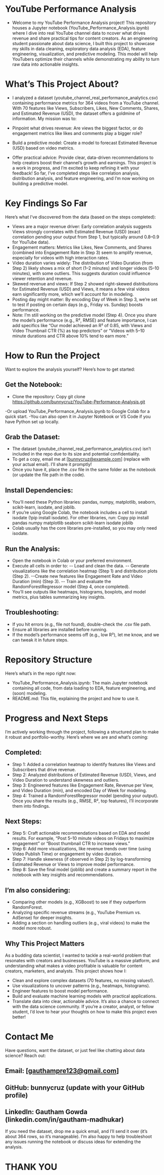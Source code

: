 # YouTube Performance Analysis
- Welcome to my YouTube Performance Analysis project! This repository houses a Jupyter notebook (YouTube_Performance_Analysis.ipynb) where I dive into real YouTube channel data to ncover what drives revenue and share practical tips for content creators. As an engineering student passionate about data science, I built this project to showcase my skills in data cleaning, exploratory data analysis (EDA), feature engineering, visualization, and predictive modeling. This model will help YouTubers optimize their channels while demonstrating my ability to turn raw data into actionable insights.

# What’s This Project About?
- I analyzed a dataset (youtube_channel_real_performance_analytics.csv) containing performance metrics for 364 videos from a YouTube channel. With 70 features like Views, Subscribers, Likes, New Comments, Shares, and Estimated Revenue (USD), the dataset offers a goldmine of information. My mission was to:

- Pinpoint what drives revenue: Are views the biggest factor, or do engagement metrics like likes and comments play a bigger role?
- Build a predictive model: Create a model to forecast Estimated Revenue (USD) based on video metrics.
- Offer practical advice: Provide clear, data-driven recommendations to help creators boost their channel’s growth and earnings.
This project is a work in progress, and I’m excited to keep refining it with your feedback! So far, I’ve completed steps like correlation analysis, distribution analysis, and feature engineering, and I’m now working on building a predictive model.

# Key Findings So Far
Here’s what I’ve discovered from the data (based on the steps completed):

- Views are a major revenue driver: Early correlation analysis suggests Views strongly correlates with Estimated Revenue (USD) (exact correlation pending your output from Step 1, but typically around 0.8–0.9 for YouTube data).
- Engagement matters: Metrics like Likes, New Comments, and Shares (combined into Engagement Rate in Step 3) seem to amplify revenue, especially for videos with high interaction rates.
- Video duration varies widely: The distribution of Video Duration (from Step 2) likely shows a mix of short (1–2 minutes) and longer videos (5–10 minutes), with some outliers. This suggests duration could influence viewer retention and revenue.
- Skewed revenue and views: If Step 2 showed right-skewed distributions for Estimated Revenue (USD) and Views, it means a few viral videos earn significantly more, which we’ll account for in modeling.
- Posting day might matter: By encoding Day of Week in Step 3, we’re set to test if posting on certain days (e.g., Friday vs. Sunday) boosts performance.
- Note: I’m still working on the predictive model (Step 4). Once you share the model’s performance (e.g., R², RMSE) and feature importance, I can add specifics like “Our model achieved an R² of 0.85, with Views and Video Thumbnail CTR (%) as top predictors” or “Videos with 5–10 minute durations and CTR above 10% tend to earn more.”

# How to Run the Project
Want to explore the analysis yourself? Here’s how to get started:

## Get the Notebook:
- Clone the repository:
Copy
git clone https://github.com/bunnycruz/YouTube-Performance-Analysis.git

-Or upload YouTube_Performance_Analysis.ipynb to Google Colab for a quick start.
-You can also open it in Jupyter Notebook or VS Code if you have Python set up locally.

## Grab the Dataset:
- The dataset (youtube_channel_real_performance_analytics.csv) isn’t included in the repo due to its size and potential confidentiality.
- To get a copy, email me at [bunnycruz@example.com] (replace with your actual email). I’ll share it promptly!
- Once you have it, place the .csv file in the same folder as the notebook (or update the file path in the code).

## Install Dependencies:
- You’ll need these Python libraries: pandas, numpy, matplotlib, seaborn, scikit-learn, isodate, and joblib.
- If you’re using Google Colab, the notebook includes a cell to install isodate (!pip install isodate). For other libraries, run:
Copy
pip install pandas numpy matplotlib seaborn scikit-learn isodate joblib
- Colab usually has the core libraries pre-installed, so you may only need isodate.
## Run the Analysis:
- Open the notebook in Colab or your preferred environment.
- Execute all cells in order to:
-- Load and clean the data.
-- Generate visualizations like the correlation heatmap (Step 1) and distribution plots (Step 2).
--Create new features like Engagement Rate and Video Duration (min) (Step 3).
-- Train and evaluate the RandomForestRegressor model (Step 4, once completed).
- You’ll see outputs like heatmaps, histograms, boxplots, and model metrics, plus tables summarizing key insights.
##  Troubleshooting:
- If you hit errors (e.g., file not found), double-check the .csv file path.
- Ensure all libraries are installed before running.
- If the model’s performance seems off (e.g., low R²), let me know, and we can tweak it in future steps.


# Repository Structure
Here’s what’s in the repo right now:

- YouTube_Performance_Analysis.ipynb: The main Jupyter notebook containing all code, from data loading to EDA, feature engineering, and (soon) modeling.
- README.md: This file, explaining the project and how to use it.

# Progress and Next Steps
I’m actively working through the project, following a structured plan to make it robust and portfolio-worthy. Here’s where we are and what’s coming:

## Completed:
- Step 1: Added a correlation heatmap to identify features like Views and Subscribers that drive revenue.
- Step 2: Analyzed distributions of Estimated Revenue (USD), Views, and Video Duration to understand skewness and outliers.
- Step 3: Engineered features like Engagement Rate, Revenue per View, and Video Duration (min), and encoded Day of Week for modeling.
- Step 4: Trained a RandomForestRegressor model (pending your output). Once you share the results (e.g., RMSE, R², top features), I’ll incorporate them into findings.
## Next Steps:
- Step 5: Craft actionable recommendations based on EDA and model results. For example, “Post 5–10 minute videos on Fridays to maximize engagement” or “Boost thumbnail CTR to increase views.”
- Step 6: Add more visualizations, like revenue trends over time (using Video Publish Time) or engagement by video duration.
- Step 7: Handle skewness (if observed in Step 2) by log-transforming Estimated Revenue or Views to improve model performance.
- Step 8: Save the final model (joblib) and create a summary report in the notebook with key insights and recommendations.
## I’m also considering:
- Comparing other models (e.g., XGBoost) to see if they outperform RandomForest.
- Analyzing specific revenue streams (e.g., YouTube Premium vs. AdSense) for deeper insights.
- Adding a section on handling outliers (e.g., viral videos) to make the model more robust.
## Why This Project Matters
As a budding data scientist, I wanted to tackle a real-world problem that resonates with creators and businesses. YouTube is a massive platform, and understanding what makes a video profitable is valuable for content creators, marketers, and analysts. This project shows how I:
- Clean and explore complex datasets (70 features, no missing values!).
- Use visualizations to uncover patterns (e.g., heatmaps, histograms).
- Engineer features to boost model performance.
- Build and evaluate machine learning models with practical applications.
- Translate data into clear, actionable advice.
It’s also a chance to connect with the data science community. If you’re a creator, analyst, or fellow student, I’d love to hear your thoughts on how to make this project even better!

# Contact Me
Have questions, want the dataset, or just feel like chatting about data science? Reach out:
## Email: [gauthampre123@gmail.com] 
## GitHub: bunnycruz (update with your GitHub profile)
## LinkedIn: Gautham Gowda (linkedin.com/in/gautham-madhukar)
If you need the dataset, drop me a quick email, and I’ll send it over (it’s about 364 rows, so it’s manageable). I’m also happy to help troubleshoot any issues running the notebook or discuss ideas for extending the analysis.

# THANK YOU
